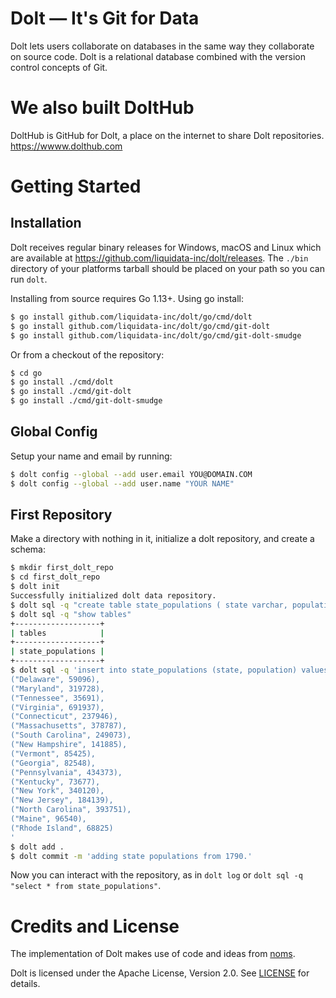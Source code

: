 # Dolt &mdash; It's Git for Data

Dolt lets users collaborate on databases in the same way they collaborate on
source code. Dolt is a relational database combined with the version control
concepts of Git.

# We also built DoltHub

DoltHub is GitHub for Dolt, a place on the internet to share Dolt repositories. https://wwww.dolthub.com

# Getting Started

## Installation

Dolt receives regular binary releases for Windows, macOS and Linux which are
available at https://github.com/liquidata-inc/dolt/releases. The `./bin`
directory of your platforms tarball should be placed on your path so you can
run `dolt`.

Installing from source requires Go 1.13+. Using go install:

```sh
$ go install github.com/liquidata-inc/dolt/go/cmd/dolt
$ go install github.com/liquidata-inc/dolt/go/cmd/git-dolt
$ go install github.com/liquidata-inc/dolt/go/cmd/git-dolt-smudge
```

Or from a checkout of the repository:

```sh
$ cd go
$ go install ./cmd/dolt
$ go install ./cmd/git-dolt
$ go install ./cmd/git-dolt-smudge
```

## Global Config

Setup your name and email by running:

```sh
$ dolt config --global --add user.email YOU@DOMAIN.COM
$ dolt config --global --add user.name "YOUR NAME"
```
 
## First Repository

Make a directory with nothing in it, initialize a dolt repository, and create a
schema:

```sh
$ mkdir first_dolt_repo
$ cd first_dolt_repo
$ dolt init
Successfully initialized dolt data repository.
$ dolt sql -q "create table state_populations ( state varchar, population int, primary key (state) )"
$ dolt sql -q "show tables"
+-------------------+
| tables            |
+-------------------+
| state_populations |
+-------------------+
$ dolt sql -q 'insert into state_populations (state, population) values
("Delaware", 59096),
("Maryland", 319728),
("Tennessee", 35691),
("Virginia", 691937),
("Connecticut", 237946),
("Massachusetts", 378787),
("South Carolina", 249073),
("New Hampshire", 141885),
("Vermont", 85425),
("Georgia", 82548),
("Pennsylvania", 434373),
("Kentucky", 73677),
("New York", 340120),
("New Jersey", 184139),
("North Carolina", 393751),
("Maine", 96540),
("Rhode Island", 68825)
'
$ dolt add .
$ dolt commit -m 'adding state populations from 1790.'
```

Now you can interact with the repository, as in `dolt log` or `dolt sql -q
"select * from state_populations"`.

# Credits and License

The implementation of Dolt makes use of code and ideas from
[noms](https://github.com/attic-labs/noms).

Dolt is licensed under the Apache License, Version 2.0. See
[LICENSE](https://github.com/liquidata-inc/dolt/blob/master/LICENSE) for
details.
